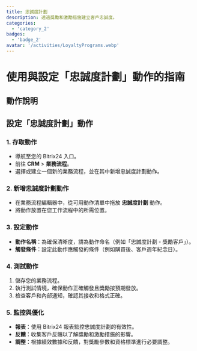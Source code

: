 ```yaml
---
title: 忠誠度計劃
description: 透過獎勵和激勵措施建立客戶忠誠度。
categories: 
  - 'category_2'
badges: 
  - 'badge_2'
avatar: '/activities/LoyaltyPrograms.webp'
---
```

# 使用與設定「忠誠度計劃」動作的指南

## 動作說明

## **設定「忠誠度計劃」動作**

### 1. 存取動作
- 導航至您的 Bitrix24 入口。
- 前往 **CRM** > **業務流程**。
- 選擇或建立一個新的業務流程，並在其中新增忠誠度計劃動作。

### 2. 新增忠誠度計劃動作
- 在業務流程編輯器中，從可用動作清單中拖放 **忠誠度計劃** 動作。
- 將動作放置在您工作流程中的所需位置。

### 3. 設定動作
- **動作名稱**：為確保清晰度，請為動作命名（例如「忠誠度計劃 - 獎勵客戶」）。
- **觸發條件**：設定此動作應觸發的條件（例如購買後、客戶週年紀念日）。

### 4. 測試動作
1. 儲存您的業務流程。
2. 執行測試情境，確保動作正確觸發且獎勵按預期發放。
3. 檢查客戶和內部通知，確認其接收和格式正確。

### 5. 監控與優化
- **報表**：使用 Bitrix24 報表監控忠誠度計劃的有效性。
- **反饋**：收集客戶反饋以了解獎勵和激勵措施的影響。
- **調整**：根據績效數據和反饋，對獎勵參數和資格標準進行必要調整。